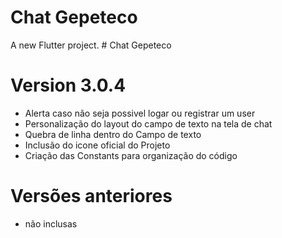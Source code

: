# Chat Gepeteco
A new Flutter project.
#   Chat Gepeteco

# Version 3.0.4   
  - Alerta caso não seja possivel logar ou registrar um user
  - Personalização do layout do campo de texto na tela de chat
  - Quebra de linha dentro do Campo de texto
  - Inclusão do icone oficial do Projeto
  - Criação das Constants para organização do código

# Versões anteriores
   - não inclusas
 
 

